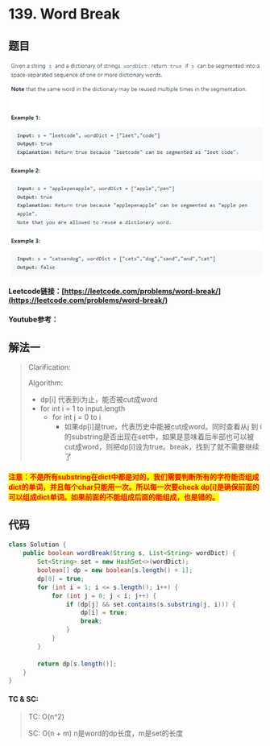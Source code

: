 # 139. Word Break

## 题目

![](<../../.gitbook/assets/image (74) (1).png>)

#### Leetcode链接：[https://leetcode.com/problems/word-break/](https://leetcode.com/problems/word-break/)

#### Youtube参考：

## 解法一

> Clarification:&#x20;
>
> Algorithm:&#x20;
>
> * dp\[i] 代表到i为止，能否被cut成word
> * for int i = 1 to input.length
>   * for int j = 0 to i
>     * 如果dp\[i]是true，代表历史中能被cut成word。同时查看从j 到 i 的substring是否出现在set中，如果是意味着后半部也可以被cut成word，则把dp\[i]设为true。break，找到了就不需要继续了

#### <mark style="color:red;">注意：不是所有substring在dict中都是对的，我们需要判断所有的字符能否组成dict的单词，并且每个char只能用一次。所以每一次要check dp\[i]是确保前面的可以组成dict单词。如果前面的不能组成后面的能组成，也是错的。</mark>

## 代码

```java
class Solution {
    public boolean wordBreak(String s, List<String> wordDict) {
        Set<String> set = new HashSet<>(wordDict);
        boolean[] dp = new boolean[s.length() + 1];
        dp[0] = true;
        for (int i = 1; i <= s.length(); i++) {
            for (int j = 0; j < i; j++) {
                if (dp[j] && set.contains(s.substring(j, i))) {
                    dp[i] = true;
                    break;
                }
            }
        }
        
        return dp[s.length()];
    }
}
```

#### TC & SC:&#x20;

> TC: O(n^2)
>
> SC: O(n + m) n是word的dp长度，m是set的长度
